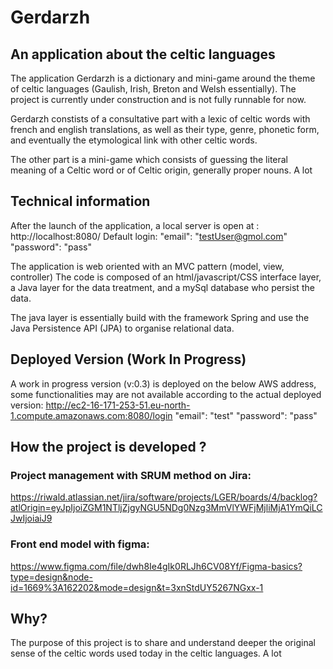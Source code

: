 
# Gerdarzh

## An application about the celtic languages
The application Gerdarzh is a dictionary and mini-game around the theme of celtic languages (Gaulish, Irish, Breton and Welsh essentially). The project is currently under construction and is not fully runnable for now.

Gerdarzh constists of a consultative part with a lexic of celtic words with french and english translations, as well as their type, genre, phonetic form, and eventually the etymological link with other celtic words.

The other part is a mini-game which consists of guessing the literal meaning of a Celtic word or of Celtic origin, generally proper nouns. A lot


## Technical information
After the launch of the application, a local server is open at : http://localhost:8080/
Default login:
"email": "testUser@gmol.com"
"password": "pass"

The application is web oriented with an MVC pattern (model, view, controller)
The code is composed of an html/javascript/CSS interface layer, a Java layer for the data treatment, and a mySql database who persist the data.

The java layer is essentially build with the framework Spring and use the Java Persistence API (JPA) to organise relational data.

## Deployed Version (Work In Progress)
A work in progress version (v:0.3) is deployed on the below AWS address, some functionalities may are not available according to the actual deployed version: http://ec2-16-171-253-51.eu-north-1.compute.amazonaws.com:8080/login "email": "test" "password": "pass"

## How the project is developed ?
### Project management with SRUM method on Jira:
https://riwald.atlassian.net/jira/software/projects/LGER/boards/4/backlog?atlOrigin=eyJpIjoiZGM1NTljZjgyNGU5NDg0Nzg3MmVlYWFjMjliMjA1YmQiLCJwIjoiaiJ9

### Front end model with figma:
https://www.figma.com/file/dwh8Ie4gIk0RLJh6CV08Yf/Figma-basics?type=design&node-id=1669%3A162202&mode=design&t=3xnStdUY5267NGxx-1


## Why?
The purpose of this project is to share and understand deeper the original sense of the celtic words used today in the celtic languages. A lot 

